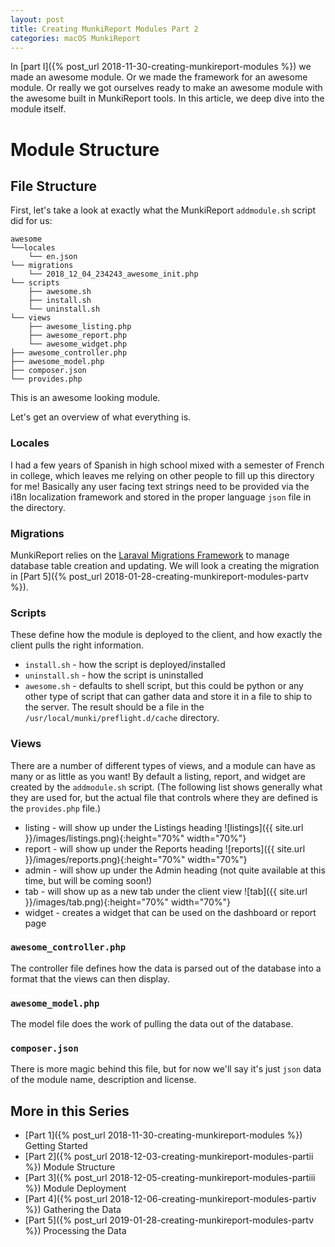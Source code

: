 ```yaml
---
layout: post
title: Creating MunkiReport Modules Part 2
categories: macOS MunkiReport
---
```


In [part I]({% post_url 2018-11-30-creating-munkireport-modules %}) we made an awesome module. Or we made the framework for an awesome module. Or really we got ourselves ready to make an awesome module with the awesome built in MunkiReport tools. In this article, we deep dive into the module itself.

# Module Structure

## File Structure

First, let's take a look at exactly what the MunkiReport `addmodule.sh` script did for us:

```
awesome
└──locales
    └── en.json
└── migrations
    └── 2018_12_04_234243_awesome_init.php
└── scripts
    ├── awesome.sh
    ├── install.sh
    └── uninstall.sh
└── views
    ├── awesome_listing.php
    ├── awesome_report.php
    └── awesome_widget.php
├── awesome_controller.php
├── awesome_model.php
├── composer.json
└── provides.php
```

This is an awesome looking module.

Let's get an overview of what everything is.

### Locales

I had a few years of Spanish in high school mixed with a semester of French in college, which leaves me relying on other people to fill up this directory for me! Basically any user facing text strings need to be provided via the i18n localization framework and stored in the proper language `json` file in the directory.

### Migrations

MunkiReport relies on the [Laraval Migrations Framework](https://laravel.com/docs/5.6/migrations) to manage database table creation and updating. We will look a creating the migration in [Part 5]({% post_url 2018-01-28-creating-munkireport-modules-partv %}).

### Scripts

These define how the module is deployed to the client, and how exactly the client pulls the right information.

* `install.sh` - how the script is deployed/installed
* `uninstall.sh` - how the script is uninstalled
* `awesome.sh` - defaults to shell script, but this could be python or any other type of script that can gather data and store it in a file to ship to the server. The result should be a file in the `/usr/local/munki/preflight.d/cache` directory.

### Views

There are a number of different types of views, and a module can have as many or as little as you want! By default a listing, report, and widget are created by the `addmodule.sh` script. (The following list shows generally what they are used for, but the actual file that controls where they are defined is the `provides.php` file.)

* listing - will show up under the Listings heading
  ![listings]({{ site.url }}/images/listings.png){:height="70%" width="70%"}
* report - will show up under the Reports heading
  ![reports]({{ site.url }}/images/reports.png){:height="70%" width="70%"}
* admin - will show up under the Admin heading (not quite available at this time, but will be coming soon!)
* tab - will show up as a new tab under the client view
  ![tab]({{ site.url }}/images/tab.png){:height="70%" width="70%"}
* widget - creates a widget that can be used on the dashboard or report page

### `awesome_controller.php`

The controller file defines how the data is parsed out of the database into a format that the views can then display.

### `awesome_model.php`

The model file does the work of pulling the data out of the database.

### `composer.json`

There is more magic behind this file, but for now we'll say it's just `json` data of the module name, description and license.

## More in this Series

* [Part 1]({% post_url 2018-11-30-creating-munkireport-modules %}) Getting Started
* [Part 2]({% post_url 2018-12-03-creating-munkireport-modules-partii %}) Module Structure
* [Part 3]({% post_url 2018-12-05-creating-munkireport-modules-partiii %}) Module Deployment
* [Part 4]({% post_url 2018-12-06-creating-munkireport-modules-partiv %}) Gathering the Data
* [Part 5]({% post_url 2019-01-28-creating-munkireport-modules-partv %}) Processing the Data